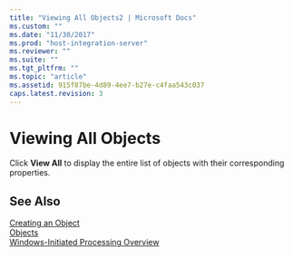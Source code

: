 ```yaml
---
title: "Viewing All Objects2 | Microsoft Docs"
ms.custom: ""
ms.date: "11/30/2017"
ms.prod: "host-integration-server"
ms.reviewer: ""
ms.suite: ""
ms.tgt_pltfrm: ""
ms.topic: "article"
ms.assetid: 915f87be-4d89-4ee7-b27e-c4faa543c037
caps.latest.revision: 3
---
```

# Viewing All Objects
Click **View All** to display the entire list of objects with their corresponding properties.  
  
## See Also  
 [Creating an Object](../HIS2010/creating-an-object1.md)   
 [Objects](../HIS2010/objects2.md)   
 [Windows-Initiated Processing Overview](../HIS2010/windows-initiated-processing-overview1.md)